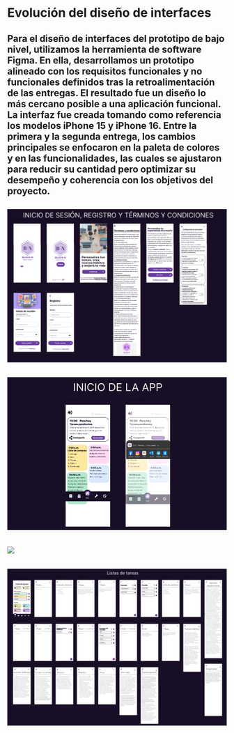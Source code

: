 # Evolución del diseño de interfaces
Para el diseño de interfaces del prototipo de bajo nivel, utilizamos la herramienta de software Figma. En ella, desarrollamos un prototipo alineado con los requisitos funcionales y no funcionales definidos tras la retroalimentación de las entregas. El resultado fue un diseño lo más cercano posible a una aplicación funcional. La interfaz fue creada tomando como referencia los modelos iPhone 15 y iPhone 16. Entre la primera y la segunda entrega, los cambios principales se enfocaron en la paleta de colores y en las funcionalidades, las cuales se ajustaron para reducir su cantidad pero optimizar su desempeño y coherencia con los objetivos del proyecto.
---
![](https://github.com/raul-baul/Proyecto-Block-N/blob/Tercera-Entrega/Assets/INICIO.PNG)
---
![](https://github.com/raul-baul/Proyecto-Block-N/blob/Tercera-Entrega/Assets/INICIO%20DE%20LA%20APP.PNG)
---
![](https://github.com/raul-baul/Proyecto-Block-N/blob/Tercera--Entrega/Assets/Configuraci%C3%B3n.PNG)
---
![](https://github.com/raul-baul/Proyecto-Block-N/blob/Tercera--Entrega/Assets/Lista%20de%20tareas.PNG)
---
